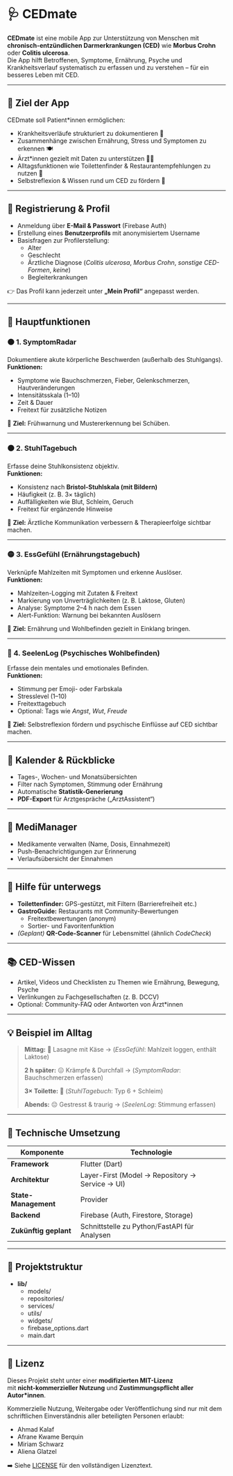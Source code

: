 # 🩺 CEDmate  
**CEDmate** ist eine mobile App zur Unterstützung von Menschen mit **chronisch-entzündlichen Darmerkrankungen (CED)** wie **Morbus Crohn** oder **Colitis ulcerosa**.  
Die App hilft Betroffenen, Symptome, Ernährung, Psyche und Krankheitsverlauf systematisch zu erfassen und zu verstehen – für ein besseres Leben mit CED.

---

## 🚀 Ziel der App  
CEDmate soll Patient*innen ermöglichen:
- Krankheitsverläufe strukturiert zu dokumentieren 🧾  
- Zusammenhänge zwischen Ernährung, Stress und Symptomen zu erkennen 🍽️  
- Ärzt*innen gezielt mit Daten zu unterstützen 👩‍⚕️  
- Alltagsfunktionen wie Toilettenfinder & Restaurantempfehlungen zu nutzen 🚻  
- Selbstreflexion & Wissen rund um CED zu fördern 🧠  

---

## 🔐 Registrierung & Profil  
- Anmeldung über **E-Mail & Passwort** (Firebase Auth)  
- Erstellung eines **Benutzerprofils** mit anonymisiertem Username  
- Basisfragen zur Profilerstellung:
  - Alter  
  - Geschlecht  
  - Ärztliche Diagnose (*Colitis ulcerosa*, *Morbus Crohn*, *sonstige CED-Formen*, *keine*)  
  - Begleiterkrankungen  

👉 Das Profil kann jederzeit unter **„Mein Profil“** angepasst werden.

---

## 📱 Hauptfunktionen  

### 🟠 1. SymptomRadar  
Dokumentiere akute körperliche Beschwerden (außerhalb des Stuhlgangs).  
**Funktionen:**  
- Symptome wie Bauchschmerzen, Fieber, Gelenkschmerzen, Hautveränderungen  
- Intensitätsskala (1–10)  
- Zeit & Dauer  
- Freitext für zusätzliche Notizen  

📌 **Ziel:** Frühwarnung und Mustererkennung bei Schüben.

---

### 🟤 2. StuhlTagebuch  
Erfasse deine Stuhlkonsistenz objektiv.  
**Funktionen:**  
- Konsistenz nach **Bristol-Stuhlskala (mit Bildern)**  
- Häufigkeit (z. B. 3× täglich)  
- Auffälligkeiten wie Blut, Schleim, Geruch  
- Freitext für ergänzende Hinweise  

📌 **Ziel:** Ärztliche Kommunikation verbessern & Therapieerfolge sichtbar machen.

---

### 🟡 3. EssGefühl (Ernährungstagebuch)  
Verknüpfe Mahlzeiten mit Symptomen und erkenne Auslöser.  
**Funktionen:**  
- Mahlzeiten-Logging mit Zutaten & Freitext  
- Markierung von Unverträglichkeiten (z. B. Laktose, Gluten)  
- Analyse: Symptome 2–4 h nach dem Essen  
- Alert-Funktion: Warnung bei bekannten Auslösern  

📌 **Ziel:** Ernährung und Wohlbefinden gezielt in Einklang bringen.

---

### 🔵 4. SeelenLog (Psychisches Wohlbefinden)  
Erfasse dein mentales und emotionales Befinden.  
**Funktionen:**  
- Stimmung per Emoji- oder Farbskala  
- Stresslevel (1–10)  
- Freitexttagebuch  
- Optional: Tags wie *Angst*, *Wut*, *Freude*  

📌 **Ziel:** Selbstreflexion fördern und psychische Einflüsse auf CED sichtbar machen.

---

## 📅 Kalender & Rückblicke  
- Tages-, Wochen- und Monatsübersichten  
- Filter nach Symptomen, Stimmung oder Ernährung  
- Automatische **Statistik-Generierung**  
- **PDF-Export** für Arztgespräche („ArztAssistent“)

---

## 💊 MediManager  
- Medikamente verwalten (Name, Dosis, Einnahmezeit)  
- Push-Benachrichtigungen zur Erinnerung  
- Verlaufsübersicht der Einnahmen  

---

## 📍 Hilfe für unterwegs  
- **Toilettenfinder:** GPS-gestützt, mit Filtern (Barrierefreiheit etc.)  
- **GastroGuide:** Restaurants mit Community-Bewertungen  
  - Freitextbewertungen (anonym)  
  - Sortier- und Favoritenfunktion  
- *(Geplant)* **QR-Code-Scanner** für Lebensmittel (ähnlich *CodeCheck*)  

---

## 📚 CED-Wissen  
- Artikel, Videos und Checklisten zu Themen wie Ernährung, Bewegung, Psyche  
- Verlinkungen zu Fachgesellschaften (z. B. DCCV)  
- Optional: Community-FAQ oder Antworten von Ärzt*innen  

---

## 💡 Beispiel im Alltag  
> **Mittag:** 🍝 Lasagne mit Käse → (*EssGefühl*: Mahlzeit loggen, enthält Laktose)  
>  
> **2 h später:** 😖 Krämpfe & Durchfall → (*SymptomRadar*: Bauchschmerzen erfassen)  
>  
> **3× Toilette:** 🚽 (*StuhlTagebuch*: Typ 6 + Schleim)  
>  
> **Abends:** 😔 Gestresst & traurig → (*SeelenLog*: Stimmung erfassen)  

---

## 🧩 Technische Umsetzung  
| Komponente | Technologie |
|-------------|-------------|
| **Framework** | Flutter (Dart) |
| **Architektur** | Layer-First (Model → Repository → Service → UI) |
| **State-Management** | Provider |
| **Backend** | Firebase (Auth, Firestore, Storage) |
| **Zukünftig geplant** | Schnittstelle zu Python/FastAPI für Analysen |

---

## 📁 Projektstruktur

- **lib/**
  - models/
  - repositories/
  - services/
  - utils/
  - widgets/
  - firebase_options.dart
  - main.dart

---

## 🪪 Lizenz

Dieses Projekt steht unter einer **modifizierten MIT-Lizenz**  
mit **nicht-kommerzieller Nutzung** und **Zustimmungspflicht aller Autor*innen**.

Kommerzielle Nutzung, Weitergabe oder Veröffentlichung sind nur mit dem
schriftlichen Einverständnis aller beteiligten Personen erlaubt:

- Ahmad Kalaf  
- Afrane Kwame Berquin  
- Miriam Schwarz  
- Aliena Glatzel  

➡️ Siehe [LICENSE](./LICENSE) für den vollständigen Lizenztext.